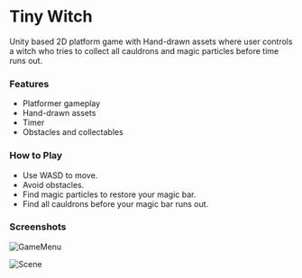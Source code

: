 # Tiny Witch

Unity based 2D platform game with Hand-drawn assets where user controls a witch who tries to collect all cauldrons and magic particles before time runs out.

### Features

- Platformer gameplay
- Hand-drawn assets
- Timer
- Obstacles and collectables

### How to Play
- Use WASD to move.
- Avoid obstacles.
- Find magic particles to restore your magic bar.
- Find all cauldrons before your magic bar runs out.

### Screenshots

![GameMenu](https://github.com/user-attachments/assets/dce26d20-b397-4ae5-9942-5333ce10413c)

![Scene](https://github.com/user-attachments/assets/e6030fc7-1aea-42eb-bb44-38cc0bec9d45)


  
